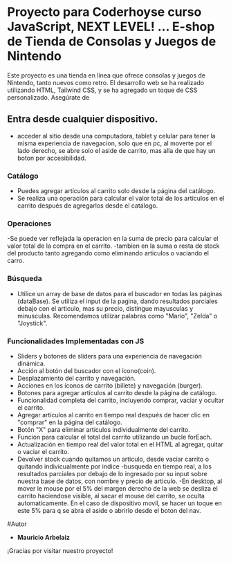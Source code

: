 # Proyecto para Coderhoyse curso JavaScript, NEXT LEVEL! ... E-shop de Tienda de Consolas y Juegos de Nintendo

Este proyecto es una tienda en línea que ofrece consolas y juegos de Nintendo, tanto nuevos como retro. El desarrollo web se ha realizado utilizando HTML, Tailwind CSS, y se ha agregado un toque de CSS personalizado. Asegúrate de

## Entra desde cualquier dispositivo.
- acceder al sitio desde una computadora, tablet y celular para tener la misma experiencia de navegacion, solo que en pc, al moverte por el lado derecho, se abre solo el aside de carrito, mas alla de que hay un boton por accesibilidad.
  
### Catálogo

- Puedes agregar artículos al carrito solo desde la página del catálogo.
- Se realiza una operación para calcular el valor total de los artículos en el carrito después de agregarlos desde el catálogo.

### Operaciones
-Se puede ver reflejada la operacion en la suma de precio para calcular el valor total de la compra en el carrito.
-tambien en la suma o resta de stock del producto tanto agregando como eliminando articulos  o vaciando el carro.

### Búsqueda

- Utilice un array de base de datos para el buscador en todas las páginas (dataBase). Se utiliza el input de la pagina, dando resultados parciales debajo con el articulo, mas su precio, distingue mayusculas y minusculas. Recomendamos utilizar palabras como "Mario", "Zelda" o "Joystick".

### Funcionalidades Implementadas con JS

- Sliders y botones de sliders para una experiencia de navegación dinámica.
- Acción al botón del buscador con el ícono(coin).
- Desplazamiento del carrito y navegación.
- Acciones en los íconos de carrito (billete) y navegación (burger).
- Botones para agregar artículos al carrito desde la página de catálogo.
- Funcionalidad completa del carrito, incluyendo comprar, vaciar y ocultar el carrito.
- Agregar artículos al carrito en tiempo real después de hacer clic en "comprar" en la página del catálogo.
- Botón "X" para eliminar artículos individualmente del carrito.
- Función para calcular el total del carrito utilizando un bucle forEach.
- Actualización en tiempo real del valor total en el HTML al agregar, quitar o vaciar el carrito.
- Devolver stock cuando quitamos un articulo, desde vaciar carrito o quitando indivicualmente por indice
-busqueda en tiempo real, a los resultados parciales por debajo de lo ingresado por su input sobre nuestra base de datos, con nombre y precio de articulo. 
-En desktop, al mover le mouse por el 5% del margen derecho de la web se desliza el carrito haciendose visible, al sacar el mouse del carrito, se oculta automaticamente.  En el caso de dispositivo movil, se hacer un toque en este 5% para q se abra el aside o abrirlo desde el boton del nav.

#Autor
- **Mauricio Arbelaiz**

¡Gracias por visitar nuestro proyecto!
